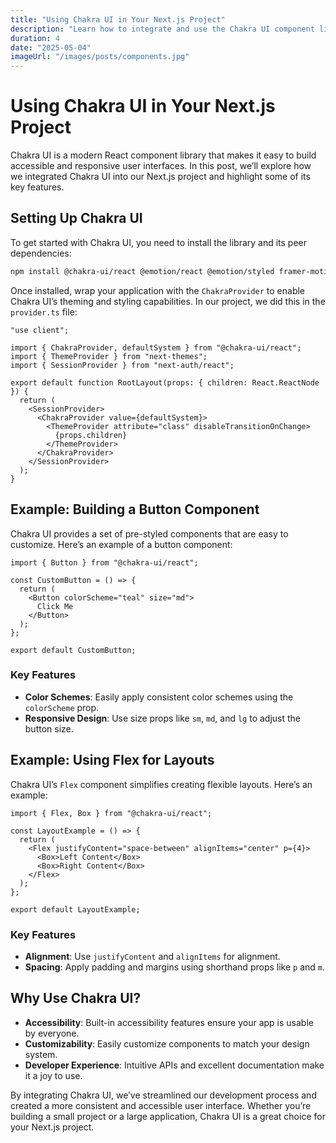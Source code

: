 ```yaml
---
title: "Using Chakra UI in Your Next.js Project"
description: "Learn how to integrate and use the Chakra UI component library in your Next.js application."
duration: 4
date: "2025-05-04"
imageUrl: "/images/posts/components.jpg"
---
```


# Using Chakra UI in Your Next.js Project

Chakra UI is a modern React component library that makes it easy to build accessible and responsive user interfaces. In this post, we’ll explore how we integrated Chakra UI into our Next.js project and highlight some of its key features.

## Setting Up Chakra UI

To get started with Chakra UI, you need to install the library and its peer dependencies:

```bash
npm install @chakra-ui/react @emotion/react @emotion/styled framer-motion
```

Once installed, wrap your application with the `ChakraProvider` to enable Chakra UI’s theming and styling capabilities. In our project, we did this in the `provider.ts` file:

```tsx
"use client";

import { ChakraProvider, defaultSystem } from "@chakra-ui/react";
import { ThemeProvider } from "next-themes";
import { SessionProvider } from "next-auth/react";

export default function RootLayout(props: { children: React.ReactNode }) {
  return (
    <SessionProvider>
      <ChakraProvider value={defaultSystem}>
        <ThemeProvider attribute="class" disableTransitionOnChange>
          {props.children}
        </ThemeProvider>
      </ChakraProvider>
    </SessionProvider>
  );
}
```

## Example: Building a Button Component

Chakra UI provides a set of pre-styled components that are easy to customize. Here’s an example of a button component:

```tsx
import { Button } from "@chakra-ui/react";

const CustomButton = () => {
  return (
    <Button colorScheme="teal" size="md">
      Click Me
    </Button>
  );
};

export default CustomButton;
```

### Key Features
- **Color Schemes**: Easily apply consistent color schemes using the `colorScheme` prop.
- **Responsive Design**: Use size props like `sm`, `md`, and `lg` to adjust the button size.

## Example: Using Flex for Layouts

Chakra UI’s `Flex` component simplifies creating flexible layouts. Here’s an example:

```tsx
import { Flex, Box } from "@chakra-ui/react";

const LayoutExample = () => {
  return (
    <Flex justifyContent="space-between" alignItems="center" p={4}>
      <Box>Left Content</Box>
      <Box>Right Content</Box>
    </Flex>
  );
};

export default LayoutExample;
```

### Key Features
- **Alignment**: Use `justifyContent` and `alignItems` for alignment.
- **Spacing**: Apply padding and margins using shorthand props like `p` and `m`.

## Why Use Chakra UI?
- **Accessibility**: Built-in accessibility features ensure your app is usable by everyone.
- **Customizability**: Easily customize components to match your design system.
- **Developer Experience**: Intuitive APIs and excellent documentation make it a joy to use.

By integrating Chakra UI, we’ve streamlined our development process and created a more consistent and accessible user interface. Whether you’re building a small project or a large application, Chakra UI is a great choice for your Next.js project.